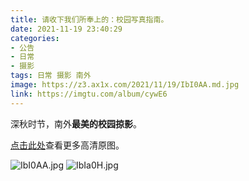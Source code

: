 ```yaml
---
title: 请收下我们所奉上的：校园写真指南。
date: 2021-11-19 23:40:29
categories:
- 公告
- 日常
- 摄影
tags: 日常 摄影 南外
image: https://z3.ax1x.com/2021/11/19/IbI0AA.md.jpg
link: https://imgtu.com/album/cywE6
---
```


深秋时节，南外**最美的校园掠影**。

<!-- more -->

[点击此处](https://imgtu.com/album/cywE6)查看更多高清原图。

![IbI0AA.jpg](https://z3.ax1x.com/2021/11/19/IbI0AA.jpg)
![IbIa0H.jpg](https://z3.ax1x.com/2021/11/19/IbIa0H.jpg)